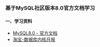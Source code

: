 ### 基于MySQL社区版本8.0官方文档学习


#### 一、学习资料
+ [MySQL8.0 - 官方文档](https://dev.mysql.com/doc/refman/8.0/en/)
+ [淘宝-数据库内核月报](http://mysql.taobao.org/monthly/)
